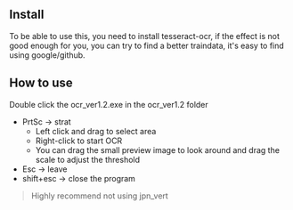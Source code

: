 ## Install
To be able to use this, you need to install tesseract-ocr, if the effect is not good enough for you, you can try to find a better traindata, it's easy to find using google/github.

## How to use
Double click the ocr_ver1.2.exe in the ocr_ver1.2 folder  
* PrtSc -> strat  
  * Left click and drag to select area  
  * Right-click to start OCR  
  * You can drag the small preview image to look around and drag the scale to adjust the threshold  
* Esc -> leave  
* shift+esc -> close the program  

> Highly recommend not using jpn_vert
